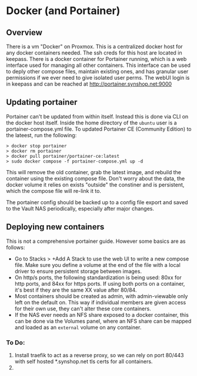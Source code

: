# Docker (and Portainer)

## Overview

There is a vm "Docker" on Proxmox. This is a centralized docker host for any docker containers needed. The ssh creds for this host are located in keepass.
There is a docker container for Portainer running, which is a web interface used for managing all other containers. This interface can be used to deply other compose files, maintain existing ones, and has granular user permissions if we ever need to give isolated user perms.
The webUI login is in keepass and can be reached at http://portainer.synshop.net:9000

## Updating portainer

Portainer can't be updated from within itself. Instead this is done via CLI on the docker host itself. Inside the home directory of the `ubuntu` user is a portainer-compose.yml file. To updated Portainer CE (Community Edition) to the lateest, run the following:
```
> docker stop portainer
> docker rm portainer
> docker pull portainer/portainer-ce:latest
> sudo docker compose -f portainer-compose.yml up -d
```
This will remove the old container, grab the latest image, and rebuild the container using the existing compose file. Don't worry about the data, the docker volume it relies on exists "outside" the constiner and is persistent, which the compose file will re-link it to.

The portainer config should be backed up to a config file export and saved to the Vault NAS periodically, especially after major changes.

## Deploying new containers

This is not a comprehensive portainer guide. However some basics are as follows:

* Go to Stacks > +Add A Stack to use the web UI to write a new compose file. Make sure you define a volume at the end of the file with a local driver to ensure persistent storage between images.
* On http/s ports, the following standardization is being used: 80xx for http ports, and 84xx for https ports. If using both ports on a container, it's best if they are the same XX value after 80/84.
* Most containers should be created as admin, with admin-viewable only left on the default on. This way if individual members are given access for their own use, they can't alter these core containers.
* If the NAS ever needs an NFS share exposed to a docker container, this can be done via the Volumes panel, where an NFS share can be mapped and loaded as an `external` volume on any container.

### To Do:

1. Install traefik to act as a reverse proxy, so we can rely on port 80/443 with self hosted *.synshop.net tls certs for all containers.
2. 
